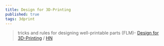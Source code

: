 ```yaml
---
title: Design for 3D-Printing
published: true
tags: 3dprint
---
```

> tricks and rules for designing well-printable parts (FLM)- [Design for 3D-Printing](https://blog.rahix.de/design-for-3d-printing/) / [HN](https://news.ycombinator.com/item?id=43888117)
